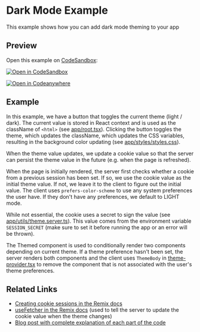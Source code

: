 # Dark Mode Example

This example shows how you can add dark mode theming to your app

## Preview

Open this example on [CodeSandbox](https://codesandbox.com):

[![Open in CodeSandbox](https://codesandbox.io/static/img/play-codesandbox.svg)](https://codesandbox.io/s/github/remix-run/examples/tree/main/dark-mode)

[![Open in Codeanywhere](https://codeanywhere.com/img/open-in-codeanywhere-btn.svg)](https://app.codeanywhere.com/#https://github.com/remix-run/examples)

## Example

In this example, we have a button that toggles the current theme (light / dark). The current value is stored in React context and is used as the className of `<html>` (see [app/root.tsx](app/root.tsx)). Clicking the button toggles the theme, which updates the className, which updates the CSS variables, resulting in the background color updating (see [app/styles/styles.css](app/styles/styles.css)).

When the theme value updates, we update a cookie value so that the server can persist the theme value in the future (e.g. when the page is refreshed).

When the page is initially rendered, the server first checks whether a cookie from a previous session has been set. If so, we use the cookie value as the initial theme value. If not, we leave it to the client to figure out the initial value. The client uses `prefers-color-scheme` to use any system preferences the user have. If they don't have any preferences, we default to LIGHT mode.

While not essential, the cookie uses a secret to sign the value (see [app/utils/theme.server.ts](app/utils/theme.server.ts)). This value comes from the environment variable `SESSION_SECRET` (make sure to set it before running the app or an error will be thrown).

The Themed component is used to conditionally render two components depending on current theme. If a theme preference hasn't been set, the server renders both components and the client uses `ThemeBody` in [theme-provider.tsx](app/utils/theme-provider.tsx) to remove the component that is not associated with the user's theme preferences.

## Related Links

- [Creating cookie sessions in the Remix docs](https://remix.run/utils/sessions#createcookiesessionstorage)
- [useFetcher in the Remix docs](https://remix.run/hooks/use-fetcher) (used to tell the server to update the cookie value when the theme changes)
- [Blog post with complete explanation of each part of the code](https://www.mattstobbs.com/remix-dark-mode)
